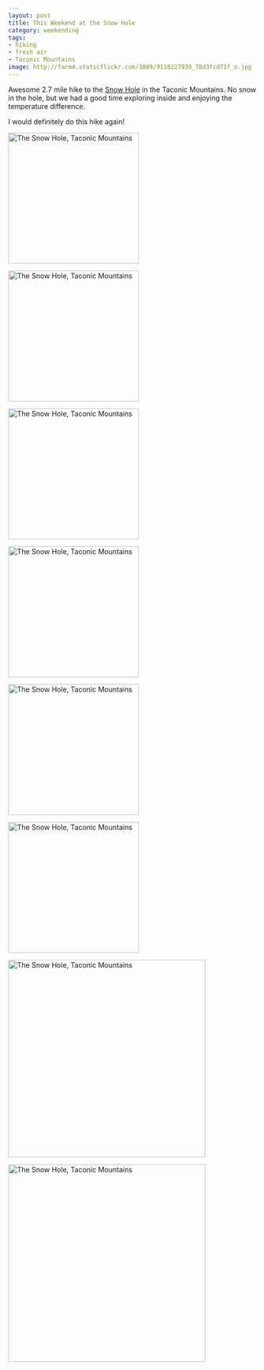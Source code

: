 ```yaml
---
layout: post
title: This Weekend at the Snow Hole
category: weekending
tags: 
- hiking
- fresh air
- Taconic Mountains
image: http://farm4.staticflickr.com/3809/9110227939_78d3fcd71f_n.jpg
---
```


Awesome 2.7 mile hike to the [Snow Hole](http://www.taconichiking.com/snow-hole.php) in the Taconic Mountains. No snow in the hole, but we had a good time exploring inside and enjoying the temperature difference. 

I would definitely do this hike again!

<a href="http://www.flickr.com/photos/91218249@N05/9112439356/" title="The Snow Hole, Taconic Mountains by katydecorah, on Flickr"><img src="http://farm3.staticflickr.com/2847/9112439356_2b17f4c175_n.jpg" width="265" alt="The Snow Hole, Taconic Mountains"></a>

<a href="http://www.flickr.com/photos/91218249@N05/9123297196/" title="The Snow Hole, Taconic Mountains by katydecorah, on Flickr"><img src="http://farm4.staticflickr.com/3784/9123297196_d576487aff_n.jpg" width="265" alt="The Snow Hole, Taconic Mountains"></a>

<a href="http://www.flickr.com/photos/91218249@N05/9110227939/" title="The Snow Hole, Taconic Mountains by katydecorah, on Flickr"><img src="http://farm4.staticflickr.com/3809/9110227939_78d3fcd71f_n.jpg" width="265" alt="The Snow Hole, Taconic Mountains"></a>

<a href="http://www.flickr.com/photos/91218249@N05/9112447606/" title="The Snow Hole, Taconic Mountains by katydecorah, on Flickr"><img src="http://farm8.staticflickr.com/7318/9112447606_ee95631a58_n.jpg" width="265" alt="The Snow Hole, Taconic Mountains"></a>

<a href="http://www.flickr.com/photos/91218249@N05/9112445036/" title="The Snow Hole, Taconic Mountains by katydecorah, on Flickr"><img src="http://farm6.staticflickr.com/5529/9112445036_0553679a01_n.jpg" width="265" alt="The Snow Hole, Taconic Mountains"></a>

<a href="http://www.flickr.com/photos/91218249@N05/9110208737/" title="The Snow Hole, Taconic Mountains by katydecorah, on Flickr"><img src="http://farm8.staticflickr.com/7341/9110208737_1eac0093b2_n.jpg" width="265" alt="The Snow Hole, Taconic Mountains"></a>

<a href="http://www.flickr.com/photos/91218249@N05/9110207939/" title="The Snow Hole, Taconic Mountains by katydecorah, on Flickr"><img src="http://farm6.staticflickr.com/5340/9110207939_aa60f41ace_n.jpg" width="400" alt="The Snow Hole, Taconic Mountains"></a>

<a href="http://www.flickr.com/photos/91218249@N05/9112436516/" title="The Snow Hole, Taconic Mountains by katydecorah, on Flickr"><img src="http://farm4.staticflickr.com/3685/9112436516_f2884aa59c_n.jpg" width="400" alt="The Snow Hole, Taconic Mountains"></a>